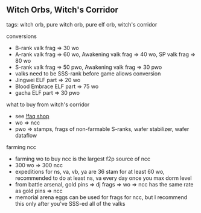 ## Witch Orbs, Witch's Corridor
tags: witch orb, pure witch orb, pure elf orb, witch's corridor

conversions
- B-rank valk frag => 30 wo
- A-rank valk frag => 60 wo, Awakening valk frag => 40 wo, SP valk frag => 80 wo
- S-rank valk frag => 50 pwo, Awakening valk frag => 30 pwo
- valks need to be SSS-rank before game allows conversion
- Jingwei ELF part => 20 wo
- Blood Embrace ELF part => 75 wo
- gacha ELF part => 30 pwo

what to buy from witch's corridor
- see [!faq shop](/faq/35)
- wo => ncc
- pwo => stamps, frags of non-farmable S-ranks, wafer stabilizer, wafer dataflow

farming ncc
- farming wo to buy ncc is the largest f2p source of ncc
- 300 wo => 300 ncc
- expeditions for ns, va, vb, ya are 36 stam for at least 60 wo, recommended to do at least ns, va every day once you max dorm level
- from battle arsenal, gold pins => dj frags => wo => ncc has the same rate as gold pins => ncc
- memorial arena eggs can be used for frags for ncc, but I recommend this only after you've SSS-ed all of the valks